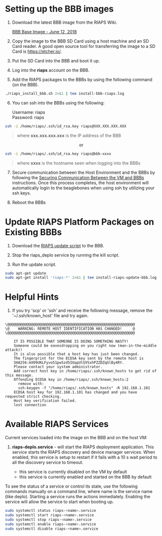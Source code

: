 # Setting up the BBB images

1. Download the latest BBB image from the RIAPS Wiki.

    [BBB Base Image -  June 12, 2018](https://riaps.isis.vanderbilt.edu/redmine/attachments/download/286/riaps-bbb-base-20180612.zip)
    
2. Copy the image to the BBB SD Card using a host machine and an SD Card reader.  A good open source tool for transferring the image to a SD Card is https://etcher.io/.

3. Put the SD Card into the BBB and boot it up.

4. Log into the **riaps** account on the BBB.

5. Add the RIAPS packages to the BBBs by using the following command (on the BBB).

```bash
./riaps_install_bbb.sh 2>&1 | tee install-bbb-riaps.log
```	

6. You can ssh into the BBBs using the following:

    Username:  riaps<br/>
    Password:  riaps
    
```bash
ssh -i /home/riaps/.ssh/id_rsa.key riaps@XXX.XXX.XXX.XXX
```
>  where **xxx&#46;xxx&#46;xxx&#46;xxx** is the IP address of the BBB

<p align="center">or</p>
    
```bash
ssh -i /home/riaps/.ssh/id_rsa.key riaps@bbb-xxxx
```
> where **xxxx** is the hostname seen when logging into the BBBs

7. Secure communication between the Host Environment and the BBBs by following the [Securing Communication Between the VM and BBBs](../riaps-x86runtime/README.md#SecureComm) instructions.  Once this process completes, the host environment will automatically login to the beaglebones when using ssh by utilizing your ssh keys.

8. Reboot the BBBs
  
# Update RIAPS Platform Packages on Existing BBBs

1. Download the [RIAPS update script](riaps_install_bbb.sh) to the BBB.

2. Stop the riaps_deplo service by running the kill script.

3. Run the update script.

```bash
sudo apt-get update
sudo apt-get install 'riaps-*' 2>&1 | tee install-riaps-update-bbb.log
```

# Helpful Hints 

1. If you try 'scp' or 'ssh' and receive the following message, remove the '~/.ssh/known_host' file and try again.

```text
\@@@@@@@@@@@@@@@@@@@@@@@@@@@@@@@@@@@@@@@@@@@@@@@@@@@@@@@@@@@
\@    WARNING: REMOTE HOST IDENTIFICATION HAS CHANGED!     @
\@@@@@@@@@@@@@@@@@@@@@@@@@@@@@@@@@@@@@@@@@@@@@@@@@@@@@@@@@@@
```

```text
    IT IS POSSIBLE THAT SOMEONE IS DOING SOMETHING NASTY!
    Someone could be eavesdropping on you right now (man-in-the-middle attack)!
    It is also possible that a host key has just been changed.
    The fingerprint for the ECDSA key sent by the remote host is
    SHA256:mX09UKLFyvo51pwSzd5IUapUlUVSxhPZZDZqGlBy4RY.
    Please contact your system administrator.
    Add correct host key in /home/riaps/.ssh/known_hosts to get rid of this message.
    Offending ECDSA key in /home/riaps/.ssh/known_hosts:2
      remove with:
      ssh-keygen -f "/home/riaps/.ssh/known_hosts" -R 192.168.1.101
    ECDSA host key for 192.168.1.101 has changed and you have requested strict checking.
    Host key verification failed.
    lost connection
```

# Available RIAPS Services

Current services loaded into the image on the BBB and on the host VM:

1. **riaps-deplo.service** - will start the RIAPS deployment application.  This service starts the RIAPS discovery and device manager services.  When enabled, this service is setup to restart if it fails with a 10 s wait period to all the discovery service to timeout.

   - this service is currently disabled on the VM by default
   - this service is currently enabled and started on the BBB by default

To see the status of a service or control its state, use the following commands manually on a command line, where name is the service name (like deplo).  Starting a service runs the actions immediately.  Enabling the service will allow the service to start when booting up.

```bash
sudo systemctl status riaps-<name>.service
sudo systemctl start riaps-<name>.service
sudo systemctl stop riaps-<name>.service
sudo systemctl enable riaps-<name>.service
sudo systemctl disable riaps-<name>.service
```

